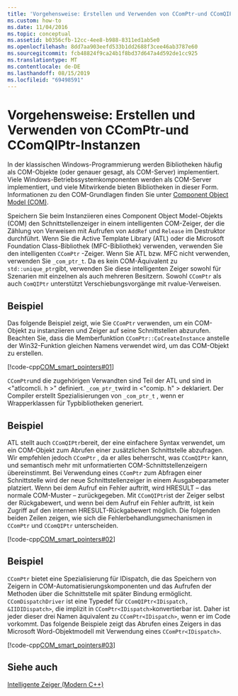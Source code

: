 ```yaml
---
title: 'Vorgehensweise: Erstellen und Verwenden von CComPtr-und CComQIPtr-Instanzen'
ms.custom: how-to
ms.date: 11/04/2016
ms.topic: conceptual
ms.assetid: b0356cfb-12cc-4ee8-b988-8311ed1ab5e0
ms.openlocfilehash: 8dd7aa903eefd533b1dd2688f3cee46ab3787e60
ms.sourcegitcommit: fcb48824f9ca24b1f8bd37d647a4d592de1cc925
ms.translationtype: MT
ms.contentlocale: de-DE
ms.lasthandoff: 08/15/2019
ms.locfileid: "69498591"
---
```

# <a name="how-to-create-and-use-ccomptr-and-ccomqiptr-instances"></a>Vorgehensweise: Erstellen und Verwenden von CComPtr-und CComQIPtr-Instanzen

In der klassischen Windows-Programmierung werden Bibliotheken häufig als COM-Objekte (oder genauer gesagt, als COM-Server) implementiert. Viele Windows-Betriebssystemkomponenten werden als COM-Server implementiert, und viele Mitwirkende bieten Bibliotheken in dieser Form. Informationen zu den COM-Grundlagen finden Sie unter [Component Object Model (COM)](/windows/win32/com/component-object-model--com--portal).

Speichern Sie beim Instanziieren eines Component Object Model-Objekts (COM) den Schnittstellenzeiger in einem intelligenten COM-Zeiger, der die Zählung von Verweisen mit Aufrufen von `AddRef` und `Release` im Destruktor durchführt. Wenn Sie die Active Template Library (ATL) oder die Microsoft Foundation Class-Bibliothek (MFC-Bibliothek) verwenden, verwenden Sie den intelligenten `CComPtr` -Zeiger. Wenn Sie ATL bzw. MFC nicht verwenden, verwenden Sie `_com_ptr_t`. Da es kein COM-Äquivalent zu `std::unique_ptr`gibt, verwenden Sie diese intelligenten Zeiger sowohl für Szenarien mit einzelnen als auch mehreren Besitzern. Sowohl `CComPtr` als auch `ComQIPtr` unterstützt Verschiebungsvorgänge mit rvalue-Verweisen.

## <a name="example"></a>Beispiel

Das folgende Beispiel zeigt, wie Sie `CComPtr` verwenden, um ein COM-Objekt zu instanziieren und Zeiger auf seine Schnittstellen abzurufen. Beachten Sie, dass die Memberfunktion `CComPtr::CoCreateInstance` anstelle der Win32-Funktion gleichen Namens verwendet wird, um das COM-Objekt zu erstellen.

[!code-cpp[COM_smart_pointers#01](../cpp/codesnippet/CPP/how-to-create-and-use-ccomptr-and-ccomqiptr-instances_1.cpp)]

`CComPtr`und die zugehörigen Verwandten sind Teil der ATL und sind in \<"atlcomcli. h >" definiert. `_com_ptr_t`wird in \<"comip. h" > deklariert. Der Compiler erstellt Spezialisierungen von `_com_ptr_t` , wenn er Wrapperklassen für Typbibliotheken generiert.

## <a name="example"></a>Beispiel

ATL stellt auch `CComQIPtr`bereit, der eine einfachere Syntax verwendet, um ein COM-Objekt zum Abrufen einer zusätzlichen Schnittstelle abzufragen. Wir empfehlen jedoch `CComPtr` , da er alles beherrscht, was `CComQIPtr` kann, und semantisch mehr mit unformatierten COM-Schnittstellenzeigern übereinstimmt. Bei Verwendung eines `CComPtr` zum Abfragen einer Schnittstelle wird der neue Schnittstellenzeiger in einem Ausgabeparameter platziert. Wenn bei dem Aufruf ein Fehler auftritt, wird HRESULT – das normale COM-Muster – zurückgegeben. Mit `CComQIPtr`ist der Zeiger selbst der Rückgabewert, und wenn bei dem Aufruf ein Fehler auftritt, ist kein Zugriff auf den internen HRESULT-Rückgabewert möglich. Die folgenden beiden Zeilen zeigen, wie sich die Fehlerbehandlungsmechanismen in `CComPtr` und `CComQIPtr` unterscheiden.

[!code-cpp[COM_smart_pointers#02](../cpp/codesnippet/CPP/how-to-create-and-use-ccomptr-and-ccomqiptr-instances_2.cpp)]

## <a name="example"></a>Beispiel

`CComPtr` bietet eine Spezialisierung für IDispatch, die das Speichern von Zeigern in COM-Automatisierungskomponenten und das Aufrufen der Methoden über die Schnittstelle mit später Bindung ermöglicht. `CComDispatchDriver` ist eine Typedef für `CComQIPtr<IDispatch, &IIDIDispatch>`, die implizit in `CComPtr<IDispatch>`konvertierbar ist. Daher ist jeder dieser drei Namen äquivalent zu `CComPtr<IDispatch>`, wenn er im Code vorkommt. Das folgende Beispiele zeigt das Abrufen eines Zeigers in das Microsoft Word-Objektmodell mit Verwendung eines `CComPtr<IDispatch>`.

[!code-cpp[COM_smart_pointers#03](../cpp/codesnippet/CPP/how-to-create-and-use-ccomptr-and-ccomqiptr-instances_3.cpp)]

## <a name="see-also"></a>Siehe auch

[Intelligente Zeiger (Modern C++)](../cpp/smart-pointers-modern-cpp.md)
